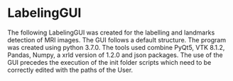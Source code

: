 # LabelingGUI
The following LabelingGUI was created for the labelling and landmarks detection of MRI images. The GUI follows a default structure. The program was created using 
python 3.7.0. The tools used combine PyQt5, VTK 8.1.2, Pandas, Numpy, a xrld version of 1.2.0 and json packages. The use of the GUI precedes the execution of the init 
folder scripts which need to be correctly edited with the paths of the User. 
